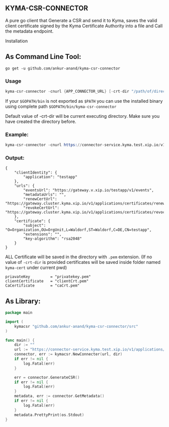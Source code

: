 ## KYMA-CSR-CONNECTOR

A pure go client that Generate a CSR and send it to Kyma, saves the valid client certificate signed by the Kyma Certificate Authority into a file and Call the metadata endpoint.

Installation

## As Command Line Tool:

`go get -u github.com/ankur-anand/kyma-csr-connector`

### Usage

```s
kyma-csr-connector -cnurl {APP_CONNECTOR_URL} [-crt-dir "/path/of/directory/to/save/cert" ]
```

If your `$GOPATH/bin` is not exported as `$PATH` you can use the installed binary using complete path `$GOPATH/bin/kyma-csr-connector`

Default value of -crt-dir will be current executing directory. Make sure you have created the directory before.

### Example:

```s
kyma-csr-connector -cnurl https://connector-service.kyma.test.xip.io/v1/applications/signingRequests/info\?token\=e8HX\=\=
```

### Output:

```
{
	"clientIdentity": {
		"application": "testapp"
	},
	"urls": {
		"eventsUrl": "https://gateway.v.xip.io/testapp/v1/events",
		"metadataUrls": "",
		"renewCertUrl": "https://gateway.cluster.kyma.xip.io/v1/applications/certificates/renewals",
		"revokeCertUrl": "https://gateway.cluster.kyma.xip.io/v1/applications/certificates/revocations"
	},
	"certificate": {
		"subject": "O=Organization,OU=OrgUnit,L=Waldorf,ST=Waldorf,C=DE,CN=testapp",
		"extensions": "",
		"key-algorithm": "rsa2048"
	}
}
```

ALL Certificate will be saved in the directory with `.pem` extension.
(If no value of `-crt-dir` is provided certificates will be saved inside folder named `kyma-cert` under current pwd)

```
priavateKey         = "privatekey.pem"
clientCertificate   = "clientCrt.pem"
CaCertificate       = "caCrt.pem"
```

## As Library:

```Go
package main

import (
	kymacsr "github.com/ankur-anand/kyma-csr-connector/src"
)

func main() {
	dir := ""
	url := "https://connector-service.kyma.test.xip.io/v1/applications/signingRequests/info?token=3EOdFJtGLiVHtmVyDX0hNJavg0wAzOOKsJozjbddsnTegSOYhIXsH_JiQGgPLFqwJ6eUNLDQoY1SywzhtOYTQw=="
	connector, err := kymacsr.NewConnecter(url, dir)
	if err != nil {
		log.Fatal(err)
	}

	err = connector.GenerateCSR()
	if err != nil {
		log.Fatal(err)
	}
	metadata, err := connector.GetMetadata()
	if err != nil {
		log.Fatal(err)
	}
	metadata.PrettyPrint(os.Stdout)
}

```
